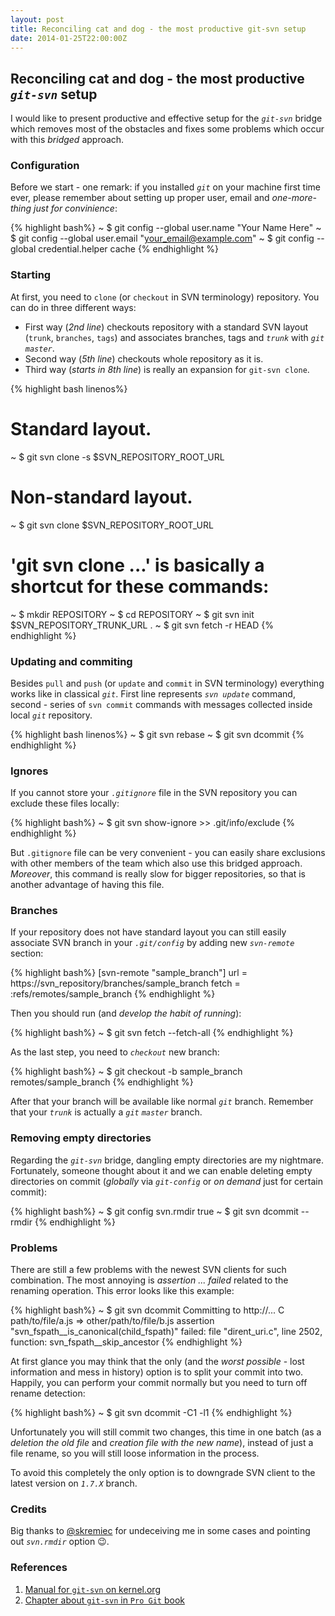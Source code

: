 ```yaml
---
layout: post
title: Reconciling cat and dog - the most productive git-svn setup
date: 2014-01-25T22:00:00Z
---
```


## Reconciling cat and dog - the most productive *`git-svn`* setup

I would like to present productive and effective setup for the *`git-svn`* bridge which removes most of the obstacles and fixes some problems which occur with this *bridged* approach.

### Configuration

Before we start - one remark: if you installed *`git`* on your machine first time ever, please remember about setting up proper user, email and *one-more-thing just for convinience*:

{% highlight bash%}
~ $ git config --global user.name "Your Name Here"
~ $ git config --global user.email "your_email@example.com"
~ $ git config --global credential.helper cache
{% endhighlight %}

### Starting

At first, you need to `clone` (or `checkout` in SVN terminology) repository. You can do in three different ways:
- First way (*2nd line*) checkouts repository with a standard SVN layout (`trunk`, `branches`, `tags`) and associates branches, tags and *`trunk`* with *`git`* *`master`*.
- Second way (*5th line*) checkouts whole repository as it is.
- Third way (*starts in 8th line*) is really an expansion for `git-svn clone`.

{% highlight bash linenos%}
# Standard layout.
~ $ git svn clone -s $SVN_REPOSITORY_ROOT_URL

# Non-standard layout.
~ $ git svn clone $SVN_REPOSITORY_ROOT_URL

# 'git svn clone ...' is basically a shortcut for these commands:
~ $ mkdir REPOSITORY
~ $ cd REPOSITORY
~ $ git svn init $SVN_REPOSITORY_TRUNK_URL .
~ $ git svn fetch -r HEAD
{% endhighlight %}

### Updating and commiting

Besides `pull` and `push` (or `update` and `commit` in SVN terminology) everything works like in classical *`git`*.
First line represents *`svn update`* command, second - series of `svn commit` commands with messages collected inside local *`git`* repository.

{% highlight bash linenos%}
~ $ git svn rebase
~ $ git svn dcommit
{% endhighlight %}

### Ignores

If you cannot store your *`.gitignore`* file in the SVN repository you can exclude these files locally:

{% highlight bash%}
~ $ git svn show-ignore >> .git/info/exclude
{% endhighlight %}

But `.gitignore` file can be very convenient - you can easily share exclusions with other members of the team which also use this bridged approach. *Moreover*, this command is really slow for bigger repositories, so that is another advantage of having this file.

### Branches

If your repository does not have standard layout you can still easily associate SVN branch in your *`.git/config`* by adding new *`svn-remote`* section:

{% highlight bash%}
[svn-remote "sample_branch"]
    url = https://svn_repository/branches/sample_branch
    fetch = :refs/remotes/sample_branch
{% endhighlight %}

Then you should run (and *develop the habit of running*):

{% highlight bash%}
~ $ git svn fetch --fetch-all
{% endhighlight %}

As the last step, you need to *`checkout`* new branch:

{% highlight bash%}
~ $ git checkout -b sample_branch remotes/sample_branch
{% endhighlight %}

After that your branch will be available like normal *`git`* branch. Remember that your *`trunk`* is actually a *`git`* *`master`* branch.

### Removing empty directories

Regarding the *`git-svn`* bridge, dangling empty directories are my nightmare. Fortunately, someone thought about it and we can enable deleting empty directories on commit (*globally* via *`git-config`* or *on demand* just for certain commit):

{% highlight bash%}
~ $ git config svn.rmdir true
~ $ git svn dcommit --rmdir
{% endhighlight %}

### Problems

There are still a few problems with the newest SVN clients for such combination. The most annoying is *assertion ... failed* related to the renaming operation. This error looks like this example:

{% highlight bash%}
~ $ git svn dcommit
Committing to http://...
    C      path/to/file/a.js => other/path/to/file/b.js
assertion "svn_fspath__is_canonical(child_fspath)" failed: file "dirent_uri.c", line 2502, function: svn_fspath__skip_ancestor
{% endhighlight %}

At first glance you may think that the only (and the *worst possible* - lost information and mess in history) option is to split your commit into two. Happily, you can perform your commit normally but you need to turn off rename detection:

{% highlight bash%}
~ $ git svn dcommit -C1 -l1
{% endhighlight %}

Unfortunately you will still commit two changes, this time in one batch (as a *deletion the old file* and *creation file with the new name*), instead of just a file rename, so you will still loose information in the process.

To avoid this completely the only option is to downgrade SVN client to the latest version on *`1.7.X`* branch.

### Credits

Big thanks to [@skremiec](https://twitter.com/skremiec) for undeceiving me in some cases and pointing out *`svn.rmdir`* option :wink:.

### References

1. [Manual for `git-svn` on kernel.org](https://www.kernel.org/pub/software/scm/git/docs/git-svn.html)
2. [Chapter about `git-svn` in `Pro Git` book](http://git-scm.com/book/en/Git-and-Other-Systems-Git-and-Subversion)